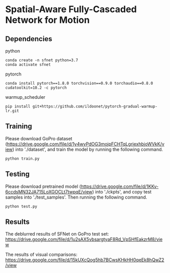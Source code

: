 # Spatial-Aware Fully-Cascaded Network for Motion

## Dependencies
python
```
conda create -n sfnet python=3.7
conda activate sfnet
```
pytorch
```
conda install pytorch==1.8.0 torchvision==0.9.0 torchaudio==0.8.0 cudatoolkit=10.2 -c pytorch
```
warmup_scheduler
```
pip install git+https://github.com/ildoonet/pytorch-gradual-warmup-lr.git
```

## Training
Please download GoPro dataset (https://drive.google.com/file/d/1y4wvPdOG3mojpFCHTqLgriexhbjoWVkK/view) into './dataset', and train the model by running the following command.
```
python train.py
```

## Testing
Please download pretrained model (https://drive.google.com/file/d/1KKv-6ccdsMN32JA715LoXGOCLt7twpqE/view) into './ckpts', and copy test samples into './test_samples'. Then running the following command.
```
python test.py
```

## Results
The deblurred results of SFNet on GoPro test set: https://drive.google.com/file/d/1u2sAX5vbsargtyaF8Rd_VpSHfEakzrM8/view

The results of visual comparisons: https://drive.google.com/file/d/15kUXcQog5hb7BCwsKHkHH0qeEk8hQwZ2/view
